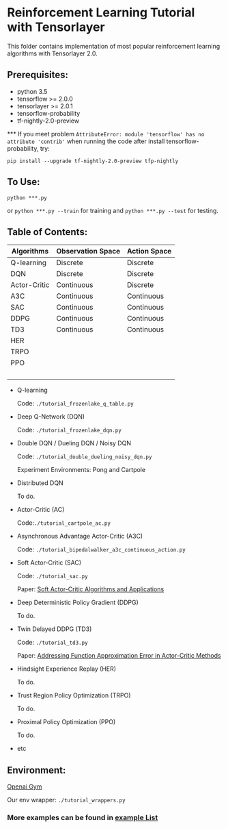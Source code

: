 # Reinforcement Learning Tutorial with Tensorlayer

This folder contains implementation of most popular reinforcement learning algorithms with Tensorlayer 2.0.

## Prerequisites:

* python 3.5
* tensorflow >= 2.0.0
* tensorlayer >= 2.0.1
* tensorflow-probability
* tf-nightly-2.0-preview

*** If you meet problem `AttributeError: module 'tensorflow' has no attribute 'contrib'` when running the code after install tensorflow-probability, try:

`pip install --upgrade tf-nightly-2.0-preview tfp-nightly`

## To Use:

`python ***.py` 

or `python ***.py --train` for training and `python ***.py --test` for testing.

## Table of Contents:

| Algorithms   | Observation Space | Action Space |
| ------------ | ----------------- | ------------ |
| Q-learning   | Discrete          | Discrete     |
| DQN          | Discrete          | Discrete     |
| Actor-Critic | Continuous        | Discrete     |
| A3C          | Continuous        | Continuous   |
| SAC          | Continuous        | Continuous   |
| DDPG         | Continuous        | Continuous   |
| TD3          | Continuous        | Continuous   |
| HER          |                   |              |
| TRPO         |                   |              |
| PPO          |                   |              |
|              |                   |              |
|              |                   |              |
|              |                   |              |
|              |                   |              |



* Q-learning

  Code: `./tutorial_frozenlake_q_table.py`

  

* Deep Q-Network (DQN)

  Code: `./tutorial_frozenlake_dqn.py`

  

* Double DQN / Dueling DQN / Noisy DQN

  Code: `./tutorial_double_dueling_noisy_dqn.py`

  Experiment Environments: Pong and Cartpole

  

* Distributed DQN

  To do.

  

* Actor-Critic (AC)

  Code:`./tutorial_cartpole_ac.py`

  

* Asynchronous Advantage Actor-Critic (A3C)

  Code: `./tutorial_bipedalwalker_a3c_continuous_action.py`

  

* Soft Actor-Critic (SAC)

  Code: `./tutorial_sac.py`

  Paper: [Soft Actor-Critic Algorithms and Applications](https://arxiv.org/pdf/1812.05905.pdf)

  

* Deep Deterministic Policy Gradient (DDPG)

  To do.

  

* Twin Delayed DDPG (TD3)

  Code: `./tutorial_td3.py`

  Paper: [Addressing Function Approximation Error in Actor-Critic Methods](https://arxiv.org/pdf/1802.09477.pdf)

  

* Hindsight Experience Replay (HER)

  To do.

  

* Trust Region Policy Optimization (TRPO)

  To do.

  

* Proximal Policy Optimization (PPO)

  To do.

  

* etc

## Environment:

[Openai Gym](https://gym.openai.com/)

Our env wrapper: `./tutorial_wrappers.py` 



### More examples can be found in [example List](https://tensorlayer.readthedocs.io/en/stable/user/examples.html)
